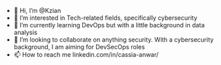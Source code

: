 - 👋 Hi, I’m @Kzian
- 👀 I’m interested in Tech-related fields, specifically cybersecurity
- 🌱 I’m currently learning DevOps but with a little background in data analysis
- 💞️ I’m looking to collaborate on anything security. With a cybersecurity background, I am aiming for DevSecOps roles
- 📫 How to reach me linkedin.com/in/cassia-anwar/

<!---
Kzian/Kzian is a ✨ special ✨ repository because its `README.md` (this file) appears on your GitHub profile.
You can click the Preview link to take a look at your changes.
--->
